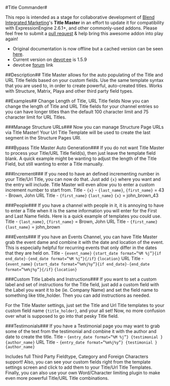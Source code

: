 #Title Commander#

This repo is intended as a stage for collaborative development of [Blend Integrated Marketing](http://blendimc.com)'s **Title Master** in an effort to update it for compatibility with ExpressionEngine 2.6.1+, and other commonly-used addons. Please feel free to submit a [pull request](https://github.com/goodtimeclub/title-commander/compare/) & help bring this awesome addon into play again!

+ Original documentation is now offline but a cached version can be seen [here](http://web.archive.org/web/20140728082605/http://blendimc.com/dev/addons/title-master/).
+ Current version on [devot:ee](https://devot-ee.com/add-ons/title-master) is 1.5.9
+ devot:ee [forum](https://devot-ee.com/add-ons/support/title-master/viewforum/1843) link

##Description##
Title Master allows for the auto populating of the Title and URL Title fields based on your custom fields. Use the same template syntax that you are used to, in order to create powerful, auto-created titles. Works with Structure, Matrix, Playa and other third party field types.

##Examples##
Change Length of Title, URL Title fields
Now you can change the length of Title and URL Title fields for your channel entries so you can have longer titles than the default 100 character limit and 75 character limit for URL Titles.

###Manage Structure URLs###
Now you can manage Structure Page URLs via Title Master! Your Url Title Template will be used to create the last segment in the Structure Pages URI.

###Bypass Title Master Auto Generation###
If you do not want Title Master to process your Title/URL Title field(s), then just leave the template field blank. A quick example might be wanting to adjust the length of the Title Field, but still wanting to enter a Title manually.

###Increment###
If you need to have an defined incrementing number in your Title/Url Title, you can now do that. Just add `{x}` where you want and the entry will include. Title Master will even allow you to enter a custom increment number to start from.
Title - `{x}` - `{last_name}`, `{first_name}` = 43 - Brown, John
URL Title -  `{first_name}` `{last_name}` `{x}` = john_brown_43

###People###
If you have a channel with people in it, it is annoying to have to enter a Title when it is the same information you will enter for the First and Last Name fields. Here is a quick example of templates you could use.
Title - `{last_name}`, `{first_name}` = Brown, John
URL Title -  `{first_name}` `{last_name}` = john_brown

###Events###
If you have an Events Channel, you can have Title Master grab the event dame and combine it with the date and location of the event. This is especially helpful for recurring events that only differ in the dates that they are held on.
Title - `{event_name}` `{start_date format=”%M %j”}{if end_date}-{end_date format=”%M %j”}{/if}` `{location}`
URL Title - `{event_name}` `{start_date format=”%m%j%y”}{if end_date}-{end_date format=”%m%j%y”}{/if}` `{location}`

###Custom Title Labels and Instructions###
If you want to set a custom label and set of instructions for the Title field, just add a custom field with the Label you want it to be (ie. Company Name) and set the field name to something like title_holder. Then you can add instructions as needed.

For the Title Master settings, just set the Title and Url Title templates to your custom field name `{title_holder}`, and your all set! Now, no more confusion over what is supposed to go into that pesky Title field.

###Testimonials###
If you have a Testimonial page you may want to grab some of the text from the testimonial and combine it with the author and date to create the title.
Title - `{entry_date format=”%M %j”} {testimonial } {author_name}`
URL Title - `{entry_date format=”%m%j%y”} {testimonial } {author_name}`

Includes full Third Party Fieldtype, Category and Foreign Characters support! Also, you can see your custom fields right from the template settings screen and click to add them to your Title/Url Title Templates.  Finally, you can also use your own Word/Character limiting plugin to make even more powerful Title/URL Title combinations.
